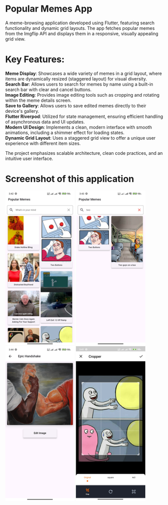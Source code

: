 # Popular Memes App
A meme-browsing application developed using Flutter, featuring search functionality and dynamic grid layouts. The app fetches popular memes from the Imgflip API and displays them in a responsive, visually appealing grid view.

# Key Features:
**Meme Display**: Showcases a wide variety of memes in a grid layout, where items are dynamically resized (staggered layout) for visual diversity.  
**Search Bar**: Allows users to search for memes by name using a built-in search bar with clear and cancel buttons.  
**Image Editing**: Provides image editing tools such as cropping and rotating within the meme details screen.  
**Save to Gallery**: Allows users to save edited memes directly to their device's gallery.  
**Flutter Riverpod**: Utilized for state management, ensuring efficient handling of asynchronous data and UI updates.  
**Modern UI Design**: Implements a clean, modern interface with smooth animations, including a shimmer effect for loading states.  
**Dynamic Grid Layout**: Uses a staggered grid view to offer a unique user experience with different item sizes.  

The project emphasizes scalable architecture, clean code practices, and an intuitive user interface.


# Screenshot of this application
<p float="left" >
<img src="https://github.com/md-arif-hossainn/graphics_cycle_task/blob/master/image/com.example.graphics_cycle1.jpg" width="220"/>
<img src="https://github.com/md-arif-hossainn/graphics_cycle_task/blob/master/image/com.example.graphics_cycle2.jpg" width="220"/>
<img src="https://github.com/md-arif-hossainn/graphics_cycle_task/blob/master/image/com.example.graphics_cycle3.jpg" width="220"/>
<img src="https://github.com/md-arif-hossainn/graphics_cycle_task/blob/master/image/com.example.graphics_cycle4.jpg"width="220"/>
</p>
